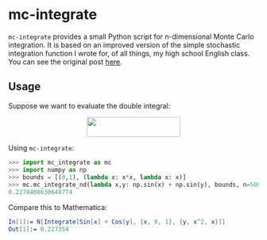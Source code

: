 # mc-integrate

`mc-integrate` provides a small Python script for n-dimensional Monte Carlo integration. It is based on an improved version of the simple stochastic integration function I wrote for, of all things, my high school English class. You can see the original post [here](https://blog.ericzheng.org/_posts/2019-01-22-monte-carlo-integration/).

## Usage
Suppose we want to evaluate the double integral:

<p align="center"><img src="https://rawgit.com/air-wreck/mc-integrate/None/svgs/c5c0576632db0ee35ee3e94d127f50d9.svg?invert_in_darkmode" align=middle width=187.7549058pt height=40.70359755pt/></p>

Using `mc-integrate`:

``` python
>>> import mc_integrate as mc
>>> import numpy as np
>>> bounds = [(0,1), (lambda x: x*x, lambda x: x)]
>>> mc.mc_integrate_nd(lambda x,y: np.sin(x) + np.sin(y), bounds, n=50000)
0.2278408630640774
```

Compare this to Mathematica:

``` mathematica
In[1]:= N[Integrate[Sin[x] + Cos[y], {x, 0, 1}, {y, x^2, x}]]
Out[1]:= 0.227354
```

